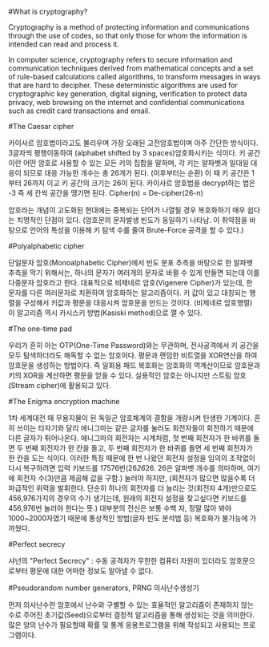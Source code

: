 #What is cryptography?

Cryptography is a method of protecting information and communications through the use of codes, so that only those for whom the information is intended can read and process it.

In computer science, cryptography refers to secure information and communication techniques derived from mathematical concepts and a set of rule-based calculations called algorithms, to transform messages in ways that are hard to decipher. These deterministic algorithms are used for cryptographic key generation, digital signing, verification to protect data privacy, web browsing on the internet and confidential communications such as credit card transactions and email.



#The Caesar cipher

카이사르 암호법이라고도 불리우며 가장 오래된 고전암호법이며 아주 간단한 방식이다. 3글자씩 평행이동하여 (alphabet shifted by 3 spaces)암호화시키는 식이다. 키 공간이란 어떤 암호로 사용할 수 있는 모든 키의 집합을 말하며, 각 키는 알파벳과 일대일 대응이 되므로 대응 가능한 개수는 총 26개가 된다. (이후부터는 순환) 이 때 키 공간은 1부터 26까지 이고 키 공간의 크기는 26이 된다. 카이사르 암호법을 decrypt하는 법은 -3 즉 세 칸씩 공간을 땡기면 된다. Cipher(n) = De-cipher(26-n)

암호라는 개념이 고도화된 현대에는 중복되는 단어가 나열될 경우 복호화하기 매우 쉽다는 치명적인 단점이 있다. (암호문의 문자발생 빈도가 동일하기 나타남. 이 취약점을 바탕으로 언어의 특성을 이용해 키 탐색 수를 줄여 Brute-Force 공격을 할 수 있다.)



#Polyalphabetic cipher

단일문자 암호(Monoalphabetic Cipher)에서 빈도 분포 추측을 바탕으로 한 알파벳 추측을 막기 위해서는, 하나의 문자가 여러개의 문자로 바뀔 수 있게 만들면 되는데 이를 다중문자 암호라고 한다.  대표적으로 비제네르 암호(Vigenere Cipher)가 있는데, 한 문자를 다른 여러문자로 치환하여 암호화하는 알고리즘이다. 키 값이 있고 대칭되는 행렬을 구성해서 키값과 평문을 대응시켜 암호문을 만드는 것이다. (비제네르 암호행렬) 이 알고리즘 역시 카시스키 방법(Kasiski method)으로 깰 수 있다.



#The one-time pad

우리가 흔히 아는 OTP(One-Time Password)와는 무관하며, 전사공격에서 키 공간을 모두 탐색하더라도 해독할 수 없는 암호이다. 평문과 랜덤한 비트열을 XOR연산을 하여 암호문을 생성하는 방법이다. 즉 일회용 패드 복호화는 암호화의 역계산이므로 암호문과 키의 XOR을 계산하면 평문을 얻을 수 있다. 실용적인 암호는 아니지만 스트림 암호(Stream cipher)에 활용되고 있다.



#The Enigma encryption machine

1차 세계대전 때 무용지물이 된 독일군 암호체계의 결함을 개량시켜 탄생한 기계이다. 흔히 쓰이는 타자기와 달리 에니그마는 같은 글자를 눌러도 회전자들이 회전하기 때문에 다른 글자가 튀어나온다. 에니그마의 회전자는 시계처럼, 첫 번째 회전자가 한 바퀴를 돌면 두 번째 회전자가 한 칸을 돌고, 두 번째 회전자가 한 바퀴를 돌면 세 번째 회전자가 한 칸을 도는 식이다. 이러한 특징 때문에 한 번 나왔던 회전자 설정을 임의의 조작없이 다시 복구하려면 입력 키보드를 17576번(26*26*26. 26은 알파벳 개수를 의미하며, 여기에 회전자 수(3)만큼 제곱해 값을 구함.) 눌러야 하지만, (회전자가 많으면 많을수록 더 파급적인 위력을 발휘한다. 단순히 하나의 회전자를 더 늘리는 것(회전자 4개)만으로도 456,976가지의 경우의 수가 생기는데, 원래의 회전자 설정을 찾고싶다면 키보드를 456,976번 눌러야 한다는 뜻.) 대부분의 전신은 보통 수백 자, 정말 많아 봐야 1000~2000자였기 때문에 통상적인 방법(글자 빈도 분석법 등) 복호화가 불가능에 가까웠다.



#Perfect secrecy

샤넌의 "Perfect Secrecy" : 수동 공격자가 무한한 컴퓨터 자원이 있더라도 암호문으로부터 평문에 대한 어떠한 정보도 알아낼 수 없다.



#Pseudorandom number generators, PRNG 의사난수생성기

먼저 의사난수란 암호에서 난수와 구별할 수 있는 효율적인 알고리즘이 존재하지 않는 수로 주어진 초기값(Seed)으로부터 결정적 알고리즘을 통해 생성되는 것을 의미한다. 많은 양의 난수가 필요할때 확률 및 통계 응용프로그램을 위해 작성되고 사용되는 프로그램이다.

